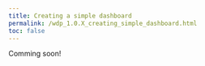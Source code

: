 ```yaml
---
title: Creating a simple dashboard
permalink: /wdp_1.0.X_creating_simple_dashboard.html
toc: false
---
```


Comming soon!

